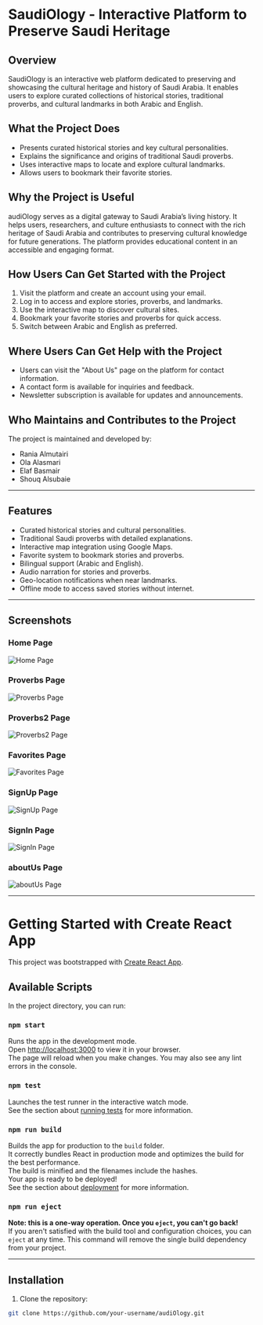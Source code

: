 # SaudiOlogy - Interactive Platform to Preserve Saudi Heritage

## Overview
SaudiOlogy is an interactive web platform dedicated to preserving and showcasing the cultural heritage and history of Saudi Arabia. It enables users to explore curated collections of historical stories, traditional proverbs, and cultural landmarks in both Arabic and English.

## What the Project Does
- Presents curated historical stories and key cultural personalities.
- Explains the significance and origins of traditional Saudi proverbs.
- Uses interactive maps to locate and explore cultural landmarks.
- Allows users to bookmark their favorite stories.

## Why the Project is Useful
audiOlogy serves as a digital gateway to Saudi Arabia’s living history. It helps users, researchers, and culture enthusiasts to connect with the rich heritage of Saudi Arabia and contributes to preserving cultural knowledge for future generations. The platform provides educational content in an accessible and engaging format.

## How Users Can Get Started with the Project
1. Visit the platform and create an account using your email.
2. Log in to access and explore stories, proverbs, and landmarks.
3. Use the interactive map to discover cultural sites.
4. Bookmark your favorite stories and proverbs for quick access.
5. Switch between Arabic and English as preferred.

## Where Users Can Get Help with the Project
- Users can visit the "About Us" page on the platform for contact information.
- A contact form is available for inquiries and feedback.
- Newsletter subscription is available for updates and announcements.

## Who Maintains and Contributes to the Project
The project is maintained and developed by:
- Rania Almutairi
- Ola Alasmari
- Elaf Basmair
- Shouq Alsubaie

---

## Features
- Curated historical stories and cultural personalities.
- Traditional Saudi proverbs with detailed explanations.
- Interactive map integration using Google Maps.
- Favorite system to bookmark stories and proverbs.
- Bilingual support (Arabic and English).
- Audio narration for stories and proverbs.
- Geo-location notifications when near landmarks.
- Offline mode to access saved stories without internet.

---
## Screenshots

### Home Page
![Home Page](./screenshots/mainPage.jpg)

### Proverbs Page
![Proverbs Page](./screenshots/Proverbs.jpg)

### Proverbs2 Page
![Proverbs2 Page](./screenshots/Proverbs2.jpg)

### Favorites Page
![Favorites Page](./screenshots/fav.png)
 
### SignUp Page
![SignUp Page](./screenshots/signUp.jpg)

### SignIn Page
![SignIn Page](./screenshots/signIn.jpg)

### aboutUs Page
![aboutUs Page](./screenshots/aboutUspic.jpg)

---
# Getting Started with Create React App

This project was bootstrapped with [Create React App](https://github.com/facebook/create-react-app).

## Available Scripts

In the project directory, you can run:

### `npm start`
Runs the app in the development mode.  
Open [http://localhost:3000](http://localhost:3000) to view it in your browser.  
The page will reload when you make changes. You may also see any lint errors in the console.

### `npm test`
Launches the test runner in the interactive watch mode.  
See the section about [running tests](https://facebook.github.io/create-react-app/docs/running-tests) for more information.

### `npm run build`
Builds the app for production to the `build` folder.  
It correctly bundles React in production mode and optimizes the build for the best performance.  
The build is minified and the filenames include the hashes.  
Your app is ready to be deployed!  
See the section about [deployment](https://facebook.github.io/create-react-app/docs/deployment) for more information.

### `npm run eject`
**Note: this is a one-way operation. Once you `eject`, you can't go back!**  
If you aren't satisfied with the build tool and configuration choices, you can `eject` at any time. This command will remove the single build dependency from your project.  

---

## Installation

1. Clone the repository:
```bash
git clone https://github.com/your-username/audiOlogy.git